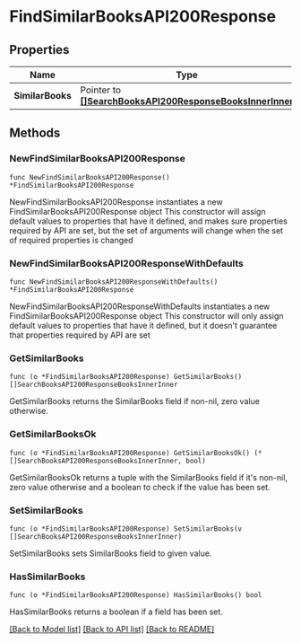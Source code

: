 # FindSimilarBooksAPI200Response

## Properties

Name | Type | Description | Notes
------------ | ------------- | ------------- | -------------
**SimilarBooks** | Pointer to [**[]SearchBooksAPI200ResponseBooksInnerInner**](SearchBooksAPI200ResponseBooksInnerInner.md) |  | [optional] 

## Methods

### NewFindSimilarBooksAPI200Response

`func NewFindSimilarBooksAPI200Response() *FindSimilarBooksAPI200Response`

NewFindSimilarBooksAPI200Response instantiates a new FindSimilarBooksAPI200Response object
This constructor will assign default values to properties that have it defined,
and makes sure properties required by API are set, but the set of arguments
will change when the set of required properties is changed

### NewFindSimilarBooksAPI200ResponseWithDefaults

`func NewFindSimilarBooksAPI200ResponseWithDefaults() *FindSimilarBooksAPI200Response`

NewFindSimilarBooksAPI200ResponseWithDefaults instantiates a new FindSimilarBooksAPI200Response object
This constructor will only assign default values to properties that have it defined,
but it doesn't guarantee that properties required by API are set

### GetSimilarBooks

`func (o *FindSimilarBooksAPI200Response) GetSimilarBooks() []SearchBooksAPI200ResponseBooksInnerInner`

GetSimilarBooks returns the SimilarBooks field if non-nil, zero value otherwise.

### GetSimilarBooksOk

`func (o *FindSimilarBooksAPI200Response) GetSimilarBooksOk() (*[]SearchBooksAPI200ResponseBooksInnerInner, bool)`

GetSimilarBooksOk returns a tuple with the SimilarBooks field if it's non-nil, zero value otherwise
and a boolean to check if the value has been set.

### SetSimilarBooks

`func (o *FindSimilarBooksAPI200Response) SetSimilarBooks(v []SearchBooksAPI200ResponseBooksInnerInner)`

SetSimilarBooks sets SimilarBooks field to given value.

### HasSimilarBooks

`func (o *FindSimilarBooksAPI200Response) HasSimilarBooks() bool`

HasSimilarBooks returns a boolean if a field has been set.


[[Back to Model list]](../README.md#documentation-for-models) [[Back to API list]](../README.md#documentation-for-api-endpoints) [[Back to README]](../README.md)


